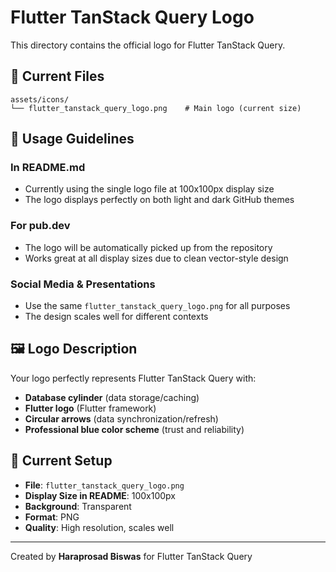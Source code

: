 # Flutter TanStack Query Logo

This directory contains the official logo for Flutter TanStack Query.

## 📁 Current Files

```text
assets/icons/
└── flutter_tanstack_query_logo.png    # Main logo (current size)
```

## 🎨 Usage Guidelines

### In README.md
- Currently using the single logo file at 100x100px display size
- The logo displays perfectly on both light and dark GitHub themes

### For pub.dev
- The logo will be automatically picked up from the repository
- Works great at all display sizes due to clean vector-style design

### Social Media & Presentations
- Use the same `flutter_tanstack_query_logo.png` for all purposes
- The design scales well for different contexts

## 🖼️ Logo Description

Your logo perfectly represents Flutter TanStack Query with:
- **Database cylinder** (data storage/caching)
- **Flutter logo** (Flutter framework)
- **Circular arrows** (data synchronization/refresh)
- **Professional blue color scheme** (trust and reliability)

## 📐 Current Setup

- **File**: `flutter_tanstack_query_logo.png`
- **Display Size in README**: 100x100px
- **Background**: Transparent
- **Format**: PNG
- **Quality**: High resolution, scales well

---

Created by **Haraprosad Biswas** for Flutter TanStack Query
